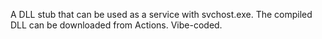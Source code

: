 A DLL stub that can be used as a service with svchost.exe.
The compiled DLL can be downloaded from Actions.
Vibe-coded.
